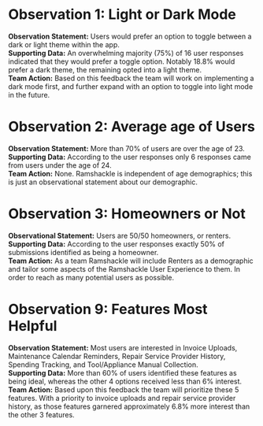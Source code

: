 # Observation 1: Light or Dark Mode
**Observation Statement:**
Users would prefer an option to toggle between a dark or light theme within the app.  
**Supporting Data:**
An overwhelming majority (75%) of 16 user responses indicated that they would prefer a toggle option. Notably 18.8% would prefer a dark theme, the remaining opted into a light theme.  
**Team Action:**
Based on this feedback the team will work on implementing a dark mode first, and further expand with an option to toggle into light mode in the future.  

# Observation 2: Average age of Users
**Observation Statement:**
More than 70% of users are over the age of 23.   
**Supporting Data:**
According to the user responses only 6 responses came from users under the age of 24.  
**Team Action:**
None. Ramshackle is independent of age demographics; this is just an observational statement about our demographic.

# Observation 3: Homeowners or Not
**Observational Statement:**
Users are 50/50 homeowners, or renters.  
**Supporting Data:**
According to the user responses exactly 50% of submissions identified as being a homeowner.  
**Team Action:**
As a team Ramshackle will include Renters as a demographic and tailor some aspects of the Ramshackle User Experience to them. In order to reach as many potential users as possible.


# Observation 9: Features Most Helpful
**Observation Statement:**
Most users are interested in Invoice Uploads, Maintenance Calendar Reminders, Repair Service Provider History, Spending Tracking, and Tool/Appliance Manual Collection.  
**Supporting Data:**
More than 60% of users identified these features as being ideal, whereas the other 4 options received less than 6% interest.  
**Team Action:**
Based upon this feedback the team will prioritize these 5 features. With a priority to invoice uploads and repair service provider history, as those features garnered approximately 6.8% more interest than the other 3 features.

